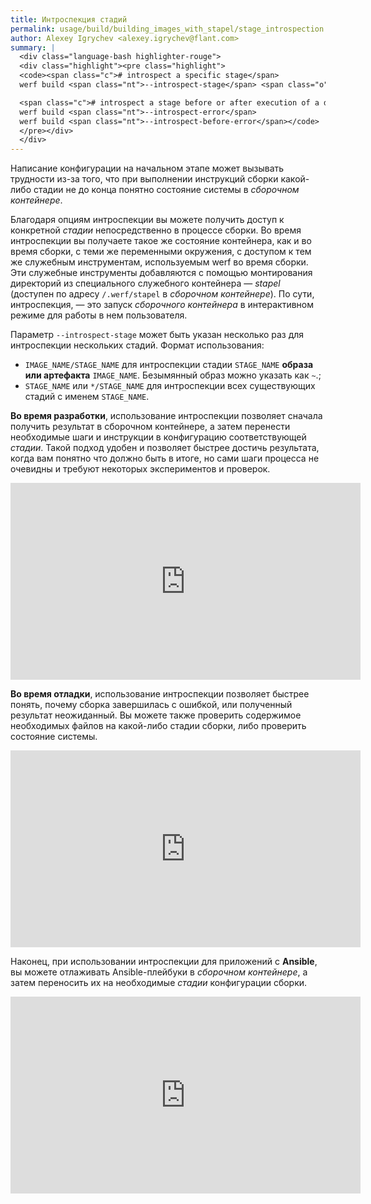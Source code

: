 ```yaml
---
title: Интроспекция стадий
permalink: usage/build/building_images_with_stapel/stage_introspection.html
author: Alexey Igrychev <alexey.igrychev@flant.com>
summary: |
  <div class="language-bash highlighter-rouge">
  <div class="highlight"><pre class="highlight">
  <code><span class="c"># introspect a specific stage</span>
  werf build <span class="nt">--introspect-stage</span> <span class="o">[</span>IMAGE_NAME/]STAGE_NAME

  <span class="c"># introspect a stage before or after execution of a dysfunctional set of instructions</span>
  werf build <span class="nt">--introspect-error</span>
  werf build <span class="nt">--introspect-before-error</span></code>
  </pre></div>
  </div>
---
```



Написание конфигурации на начальном этапе может вызывать трудности из-за того, что при выполнении инструкций сборки какой-либо стадии не до конца понятно состояние системы в _сборочном контейнере_.

Благодаря опциям интроспекции вы можете получить доступ к конкретной _стадии_ непосредственно в процессе сборки. 
Во время интроспекции вы получаете такое же состояние контейнера, как и во время сборки, с теми же переменными окружения, с доступом к тем же служебным инструментам, используемым werf во время сборки. 
Эти служебные инструменты добавляются с помощью монтирования директорий из специального служебного контейнера — _stapel_ (доступен по адресу `/.werf/stapel` в _сборочном контейнере_). По сути, интроспекция, — это запуск _сборочного контейнера_ в интерактивном режиме для работы в нем пользователя.

Параметр `--introspect-stage` может быть указан несколько раз для интроспекции нескольких стадий. Формат использования:

* `IMAGE_NAME/STAGE_NAME` для интроспекции стадии `STAGE_NAME` **образа или артефакта** `IMAGE_NAME`. Безымянный образ можно указать как `~`.;
* `STAGE_NAME` или `*/STAGE_NAME` для интроспекции всех существующих стадий с именем `STAGE_NAME`.

**Во время разработки**, использование интроспекции позволяет сначала получить результат в сборочном контейнере, а затем перенести необходимые шаги и инструкции в конфигурацию соответствующей _стадии_. Такой подход удобен и позволяет быстрее достичь результата, когда вам понятно что должно быть в итоге, но сами шаги процесса не очевидны и требуют некоторых экспериментов и проверок.


<div class="videoWrapper">
<iframe width="560" height="315" src="https://www.youtube.com/embed/quoWwLSM_-4" frameborder="0" allow="encrypted-media" allowfullscreen></iframe>
</div>

**Во время отладки**, использование интроспекции позволяет быстрее понять, почему сборка завершилась с ошибкой, или полученный результат неожиданный. Вы можете также проверить содержимое необходимых файлов на какой-либо стадии сборки, либо проверить состояние системы.

<div class="videoWrapper">
<iframe width="560" height="315" src="https://www.youtube.com/embed/GiEbEhF2Pes" frameborder="0" allow="encrypted-media" allowfullscreen></iframe>
</div>

Наконец, при использовании интроспекции для приложений с **Ansible**, вы можете отлаживать Ansible-плейбуки в _сборочном контейнере_, а затем переносить их на необходимые _стадии_ конфигурации сборки.

<div class="videoWrapper">
<iframe width="560" height="315" src="https://www.youtube.com/embed/TEpn0yFvJik" frameborder="0" allow="encrypted-media" allowfullscreen></iframe>
</div>

